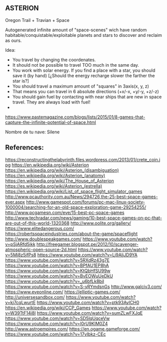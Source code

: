 ASTERION
--------- 
Oregon Trail + Travian + Space

Autogenerated infinite amount of "space-scenes" wich have random habitable/conquistable/exploitable planets and stars to discover and reclaim as ours. 

Idea: 

- You travel by changing the coordenates. 
- It should not be possible to travel TOO much in the same day. 
- You work with solar energy. If you find a place with a star, you should save it (by hand) [¿Should the energy recharge slower the farther the star is?] 
- You should travel a maximum amount of "squares" in 3axis(x, y, z) 
- That means you can travel in 6 absolute directions (+x/-x, +y/-y, +z/-z)
- You should gain fuel by contacting with near ships that are new in space travel. They are always load with fuel! 
- 

https://www.pastemagazine.com/blogs/lists/2015/01/8-games-that-capture-the-infinite-potential-of-space.html


Nombre de tu nave: Silene


References: 
------------
https://reconstructingthelabyrinth.files.wordpress.com/2013/01/crete_coin.jpg
https://en.wikipedia.org/wiki/Asterion
https://en.wikipedia.org/wiki/Asterion_(disambiguation)
https://en.wikipedia.org/wiki/Asterion_(anatomy)
https://en.wikipedia.org/wiki/The_House_of_Asterion
https://es.wikipedia.org/wiki/Asterion_(estrella)
https://en.wikipedia.org/wiki/List_of_space_flight_simulator_games
http://www.pcauthority.com.au/News/294726,the-25-best-space-games-ever.aspx
http://www.gamespot.com/forums/pc-mac-linux-society-1000004/searching-for-an-old-space-exploration-game-29254255/
http://www.pcgamesn.com/eve/15-best-pc-space-games
http://www.techradar.com/news/gaming/10-best-space-games-on-pc-that-are-out-of-this-world-1320368
http://www.oolite.org/gallery/
https://www.elitedangerous.com/
https://robertsspaceindustries.com/about-the-game/spaceflight
http://www.doublespeakgames.com/
https://www.youtube.com/watch?v=pSjARfd5ikk
http://freegamer.blogspot.pe/2012/10/scavenger-atmospheric-open-source-2d.html
https://www.youtube.com/watch?v=5Mj8z5jfPs8
https://www.youtube.com/watch?v=Lj9AljJD9YA
https://www.youtube.com/watch?v=5RXdRz43g7E
https://www.youtube.com/watch?v=BPfAU1EP8hA
https://www.youtube.com/watch?v=KtQbHfSU99w
https://www.youtube.com/watch?v=BvEOWuUeDkU
https://www.youtube.com/watch?v=_u6bfLk8bjI
https://www.youtube.com/watch?v=S-yRYmdsnGs
http://www.galciv3.com/
https://www.eveonline.com/
https://elliptic-games.com/
http://universesandbox.com/
https://www.youtube.com/watch?v=kj7cqLwurtE
https://www.youtube.com/watch?v=ptk93AyICH0
https://en.wikipedia.org/wiki/CCP_Games
https://www.youtube.com/watch?v=W39TtF14i8I
https://www.youtube.com/watch?v=sumZLwFXJqE
https://www.youtube.com/watch?v=SD5lqUqceVw
https://www.youtube.com/watch?v=l0rU9KlM0Z4
http://www.astroempires.com/
https://en.ogame.gameforge.com/
https://www.youtube.com/watch?v=17vIbkz-CEc